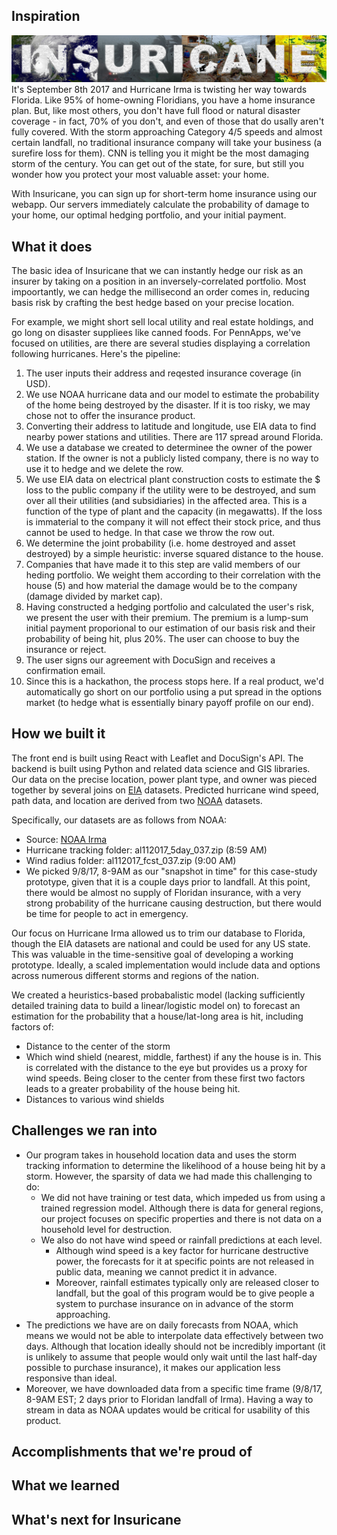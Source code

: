 ## Inspiration
![insuricane](ban.png)
It's September 8th 2017 and Hurricane Irma is twisting her way towards Florida. Like 95% of home-owning Floridians, you have a home insurance plan. But, like most others, you don't have full flood or natural disaster coverage - in fact, 70% of you don't, and even of those that do usally aren't fully covered. With the storm approaching Category 4/5 speeds and almost certain landfall, no traditional insurance company will take your business (a surefire loss for them). CNN is telling you it might be the most damaging storm of the century. You can get out of the state, for sure, but still you wonder how you protect your most valuable asset: your home. 

With Insuricane, you can sign up for short-term home insurance using our webapp. Our servers immediately calculate the probability of damage to your home, our optimal hedging portfolio, and your initial payment.


## What it does

The basic idea of Insuricane that we can instantly hedge our risk as an insurer by taking on a position in an inversely-correlated portfolio. Most impoortantly, we can hedge the millisecond an order comes in, reducing basis risk by crafting the best hedge based on your precise location.

For example, we might short sell local utility and real estate holdings, and go long on disaster suppliees like canned foods. For PennApps, we've focused on utilities, are there are several studies displaying a correlation following hurricanes. Here's the pipeline:

1. The user inputs their address and reqested insurance coverage (in USD).
2. We use NOAA hurricane data and our model to estimate the probability of the home being destroyed by the disaster. If it is too risky, we may chose not to offer the insurance product.
3. Converting their address to latitude and longitude, use EIA data to find nearby power stations and utilities. There are 117 spread around Florida. 
4. We use a database we created to determinee the owner of the power station. If the owner is not a publicly listed company, there is no way to use it to hedge and we delete the row.
5. We use EIA data on electrical plant construction costs to estimate the $ loss to the public company if the utility were to be destroyed, and sum over all their utilities (and subsidiaries) in the affected area. This is a function of the type of plant and the capacity (in megawatts). If the loss is immaterial to the company it will not effect their stock price, and thus cannot be used to hedge. In that case we throw the row out.
6. We determine the joint probability (i.e. home destroyed and asset destroyed) by a simple heuristic: inverse squared distance to the house. 
7. Companies that have made it to this step are valid members of our heding portfolio. We weight them according to their correlation with the house (5) and how material the damage would be to the company (damage divided by market cap).
8. Having constructed a hedging portfolio and calculated the user's risk, we present the user with their premium. The premium is a lump-sum initial payment proporional to our estimation of our basis risk and their probability of being hit, plus 20%. The user can choose to buy the insurance or reject.
9. The user signs our agreement with DocuSign and receives a confirmation email. 
10. Since this is a hackathon, the process stops here. If a real product, we'd automatically go short on our portfolio using a put spread in the options market (to hedge what is essentially binary payoff profile on our end).


## How we built it

The front end is built using React with Leaflet and DocuSign's API. The backend is built using Python and related data science and GIS libraries. Our data on the precise location, power plant type, and owner was pieced together by several joins on [EIA](https://www.eia.gov/) datasets. Predicted hurricane wind speed, path data, and location are derived from two [NOAA](http://www.noaa.gov/) datasets.

Specifically, our datasets are as follows from NOAA:
- Source: [NOAA Irma](https://www.nhc.noaa.gov/gis/archive_forecast_results.php?id=al11&year=2017&name=Hurricane%20IRMA)
- Hurricane tracking folder: al112017_5day_037.zip (8:59 AM)    
- Wind radius folder: al112017_fcst_037.zip (9:00 AM)
- We picked 9/8/17, 8-9AM as our "snapshot in time" for this case-study prototype, given that it is a couple days prior to landfall. At this point, there would be almost no supply of Floridan insurance, with a very strong probability of the hurricane causing destruction, but there would be time for people to act in emergency.

Our focus on Hurricane Irma allowed us to trim our database to Florida, though the EIA datasets are national and could be used for any US state. This was valuable in the time-sensitive goal of developing a working prototype. Ideally, a scaled implementation would include data and options across numerous different storms and regions of the nation.

We created a heuristics-based probabalistic model (lacking sufficiently detailed training data to build a linear/logistic model on) to forecast an estimation for the probability that a house/lat-long area is hit, including factors of:
- Distance to the center of the storm
- Which wind shield (nearest, middle, farthest) if any the house is in. This is correlated with the distance to the eye but provides us a proxy for wind speeds. Being closer to the center from these first two factors leads to a greater probability of the house being hit.
- Distances to various wind shields

## Challenges we ran into
- Our program takes in household location data and uses the storm tracking information to determine the likelihood of a house being hit by a storm. However, the sparsity of data we had made this challenging to do:
  - We did not have training or test data, which impeded us from using a trained regression model. Although there is data for general regions, our project focuses on specific properties and there is not data on a household level for destruction.
  - We also do not have wind speed or rainfall predictions at each level. 
    - Although wind speed is a key factor for hurricane destructive power, the forecasts for it at specific points are not released in public data, meaning we cannot predict it in advance. 
    - Moreover, rainfall estimates typically only are released closer to landfall, but the goal of this program would be to give people a system to purchase insurance on in advance of the storm approaching.
- The predictions we have are on daily forecasts from NOAA, which means we would not be able to interpolate data effectively between two days. Although that location ideally should not be incredibly important (it is unlikely to assume that people would only wait until the last half-day possible to purchase insurance), it makes our application less responsive than ideal.
- Moreover, we have downloaded data from a specific time frame (9/8/17, 8-9AM EST; 2 days prior to Floridan landfall of Irma). Having a way to stream in data as NOAA updates would be critical for usability of this product.

## Accomplishments that we're proud of

## What we learned

## What's next for Insuricane
